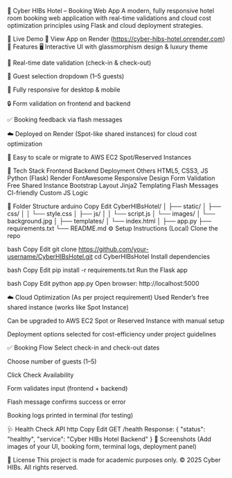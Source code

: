 🏨 Cyber HIBs Hotel – Booking Web App
A modern, fully responsive hotel room booking web application with real-time validations and cloud cost optimization principles using Flask and cloud deployment strategies.

🚀 Live Demo
🔗 View App on Render
(https://cyber-hibs-hotel.onrender.com)
📌 Features
🖥️ Interactive UI with glassmorphism design & luxury theme

📅 Real-time date validation (check-in & check-out)

👥 Guest selection dropdown (1–5 guests)

📱 Fully responsive for desktop & mobile

🔒 Form validation on frontend and backend

✅ Booking feedback via flash messages

☁️ Deployed on Render (Spot-like shared instances) for cloud cost optimization

🔁 Easy to scale or migrate to AWS EC2 Spot/Reserved Instances

🧱 Tech Stack
Frontend	Backend	Deployment	Others
HTML5, CSS3, JS	Python (Flask)	Render	FontAwesome
Responsive Design	Form Validation	Free Shared Instance	Bootstrap Layout
Jinja2 Templating	Flash Messages	CI-friendly	Custom JS Logic

📁 Folder Structure
arduino
Copy
Edit
CyberHIBsHotel/
│
├── static/
│   ├── css/
│   │   └── style.css
│   ├── js/
│   │   └── script.js
│   └── images/
│       └── background.jpg
│
├── templates/
│   └── index.html
│
├── app.py
├── requirements.txt
└── README.md
⚙️ Setup Instructions (Local)
Clone the repo

bash
Copy
Edit
git clone https://github.com/your-username/CyberHIBsHotel.git
cd CyberHIBsHotel
Install dependencies

bash
Copy
Edit
pip install -r requirements.txt
Run the Flask app

bash
Copy
Edit
python app.py
Open browser: http://localhost:5000

☁️ Cloud Optimization (As per project requirement)
Used Render’s free shared instance (works like Spot Instance)

Can be upgraded to AWS EC2 Spot or Reserved Instance with manual setup

Deployment options selected for cost-efficiency under project guidelines

✅ Booking Flow
Select check-in and check-out dates

Choose number of guests (1–5)

Click Check Availability

Form validates input (frontend + backend)

Flash message confirms success or error

Booking logs printed in terminal (for testing)

🩺 Health Check API
http
Copy
Edit
GET /health
Response:
{
  "status": "healthy",
  "service": "Cyber HIBs Hotel Backend"
}
📸 Screenshots
(Add images of your UI, booking form, terminal logs, deployment panel)

📌 License
This project is made for academic purposes only.
© 2025 Cyber HIBs. All rights reserved.
